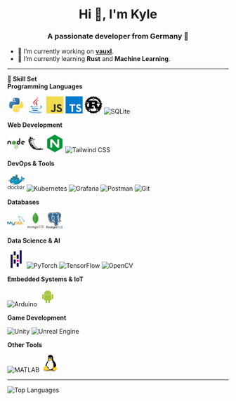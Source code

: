 <h1 align="center">Hi 👋, I'm Kyle</h1>
<h3 align="center">A passionate developer from Germany 🚀</h3>

- 🔭 I’m currently working on **[vauxl](https://github.com/VauxlNet/vauxl)**.
- 🌱 I’m currently learning **Rust** and **Machine Learning**.

<hr>

<strong>🧠 Skill Set</strong>
<br />
<strong>Programming Languages</strong>
<p>
  <img src="https://raw.githubusercontent.com/devicons/devicon/master/icons/python/python-original.svg" alt="Python" width="40" height="40"/>
  <img src="https://raw.githubusercontent.com/devicons/devicon/master/icons/java/java-original.svg" alt="Java" width="40" height="40"/>
  <img src="https://raw.githubusercontent.com/devicons/devicon/master/icons/javascript/javascript-original.svg" alt="JavaScript" width="40" height="40"/>
  <img src="https://raw.githubusercontent.com/devicons/devicon/master/icons/typescript/typescript-original.svg" alt="TypeScript" width="40" height="40"/>
  <img src="https://raw.githubusercontent.com/devicons/devicon/master/icons/rust/rust-original.svg" alt="Rust" width="40" height="40"/>
  <img src="https://www.vectorlogo.zone/logos/sqlite/sqlite-icon.svg" alt="SQLite" width="40" height="40"/>
</p>
<strong>Web Development</strong>
<p>
  <img src="https://raw.githubusercontent.com/devicons/devicon/master/icons/nodejs/nodejs-original-wordmark.svg" alt="Node.js" width="40" height="40"/>
  <img src="https://raw.githubusercontent.com/devicons/devicon/master/icons/flask/flask-original.svg" alt="Flask" width="40" height="40"/>
  <img src="https://raw.githubusercontent.com/devicons/devicon/master/icons/nginx/nginx-original.svg" alt="Nginx" width="40" height="40"/>
  <img src="https://www.vectorlogo.zone/logos/tailwindcss/tailwindcss-icon.svg" alt="Tailwind CSS" width="40" height="40"/>
</p>
<strong>DevOps & Tools</strong>
<p> <img src="https://raw.githubusercontent.com/devicons/devicon/master/icons/docker/docker-original-wordmark.svg" alt="Docker" width="40" height="40"/> <img src="https://www.vectorlogo.zone/logos/kubernetes/kubernetes-icon.svg" alt="Kubernetes" width="40" height="40"/> <img src="https://www.vectorlogo.zone/logos/grafana/grafana-icon.svg" alt="Grafana" width="40" height="40"/> <img src="https://www.vectorlogo.zone/logos/getpostman/getpostman-icon.svg" alt="Postman" width="40" height="40"/> <img src="https://www.vectorlogo.zone/logos/git-scm/git-scm-icon.svg" alt="Git" width="40" height="40"/> </p>
<strong>Databases</strong>
<p> <img src="https://raw.githubusercontent.com/devicons/devicon/master/icons/mysql/mysql-original-wordmark.svg" alt="MySQL" width="40" height="40"/> <img src="https://raw.githubusercontent.com/devicons/devicon/master/icons/mongodb/mongodb-original-wordmark.svg" alt="MongoDB" width="40" height="40"/> <img src="https://raw.githubusercontent.com/devicons/devicon/master/icons/postgresql/postgresql-original-wordmark.svg" alt="PostgreSQL" width="40" height="40"/> </p>
<strong>Data Science & AI</strong>
<p> <img src="https://raw.githubusercontent.com/devicons/devicon/2ae2a900d2f041da66e950e4d48052658d850630/icons/pandas/pandas-original.svg" alt="Pandas" width="40" height="40"/> <img src="https://www.vectorlogo.zone/logos/pytorch/pytorch-icon.svg" alt="PyTorch" width="40" height="40"/> <img src="https://www.vectorlogo.zone/logos/tensorflow/tensorflow-icon.svg" alt="TensorFlow" width="40" height="40"/> <img src="https://www.vectorlogo.zone/logos/opencv/opencv-icon.svg" alt="OpenCV" width="40" height="40"/> </p>
<strong>Embedded Systems & IoT</strong>
<p> <img src="https://cdn.worldvectorlogo.com/logos/arduino-1.svg" alt="Arduino" width="40" height="40"/> <img src="https://raw.githubusercontent.com/devicons/devicon/master/icons/android/android-original-wordmark.svg" alt="Android" width="40" height="40"/> </p>
<strong>Game Development</strong>
<p> <img src="https://www.vectorlogo.zone/logos/unity3d/unity3d-icon.svg" alt="Unity" width="40" height="40"/> <img src="https://raw.githubusercontent.com/kenangundogan/fontisto/036b7eca71aab1bef8e6a0518f7329f13ed62f6b/icons/svg/brand/unreal-engine.svg" alt="Unreal Engine" width="40" height="40"/> </p>
<strong>Other Tools</strong>
<p> <img src="https://upload.wikimedia.org/wikipedia/commons/2/21/Matlab_Logo.png" alt="MATLAB" width="40" height="40"/> <img src="https://raw.githubusercontent.com/devicons/devicon/master/icons/linux/linux-original.svg" alt="Linux" width="40" height="40"/> </p>

<hr>

![Top Languages](https://github-readme-stats.vercel.app/api/top-langs/?username=KyleDerZweite&layout=compact&theme=radical)


